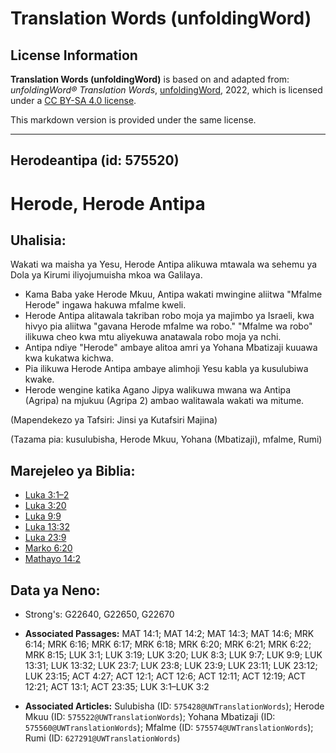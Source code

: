 # Translation Words (unfoldingWord)

## License Information

**Translation Words (unfoldingWord)** is based on and adapted from: _unfoldingWord® Translation Words_, [unfoldingWord](https://unfoldingword.org/utw), 2022, which is licensed under a [CC BY-SA 4.0 license](https://creativecommons.org/licenses/by-sa/4.0/legalcode.en).

This markdown version is provided under the same license.



--------------------------------

## Herodeantipa (id: 575520)

Herode, Herode Antipa
=====================

Uhalisia:
---------

Wakati wa maisha ya Yesu, Herode Antipa alikuwa mtawala wa sehemu ya Dola ya Kirumi iliyojumuisha mkoa wa Galilaya.

* Kama Baba yake Herode Mkuu, Antipa wakati mwingine aliitwa "Mfalme Herode" ingawa hakuwa mfalme kweli.
* Herode Antipa alitawala takriban robo moja ya majimbo ya Israeli, kwa hivyo pia aliitwa "gavana Herode mfalme wa robo." "Mfalme wa robo" ilikuwa cheo kwa mtu aliyekuwa anatawala robo moja ya nchi.
* Antipa ndiye "Herode" ambaye alitoa amri ya Yohana Mbatizaji kuuawa kwa kukatwa kichwa.
* Pia ilikuwa Herode Antipa ambaye alimhoji Yesu kabla ya kusulubiwa kwake.
* Herode wengine katika Agano Jipya walikuwa mwana wa Antipa (Agripa) na mjukuu (Agripa 2\) ambao walitawala wakati wa mitume.

(Mapendekezo ya Tafsiri: Jinsi ya Kutafsiri Majina)

(Tazama pia: kusulubisha, Herode Mkuu, Yohana (Mbatizaji), mfalme, Rumi)

Marejeleo ya Biblia:
--------------------

* [Luka 3:1–2](https://ref.ly/Luke3:1-Luke3:2)
* [Luka 3:20](https://ref.ly/Luke3:20)
* [Luka 9:9](https://ref.ly/Luke9:9)
* [Luka 13:32](https://ref.ly/Luke13:32)
* [Luka 23:9](https://ref.ly/Luke23:9)
* [Marko 6:20](https://ref.ly/Mark6:20)
* [Mathayo 14:2](https://ref.ly/Matt14:2)

Data ya Neno:
-------------

* Strong's: G22640, G22650, G22670

* **Associated Passages:** MAT 14:1; MAT 14:2; MAT 14:3; MAT 14:6; MRK 6:14; MRK 6:16; MRK 6:17; MRK 6:18; MRK 6:20; MRK 6:21; MRK 6:22; MRK 8:15; LUK 3:1; LUK 3:19; LUK 3:20; LUK 8:3; LUK 9:7; LUK 9:9; LUK 13:31; LUK 13:32; LUK 23:7; LUK 23:8; LUK 23:9; LUK 23:11; LUK 23:12; LUK 23:15; ACT 4:27; ACT 12:1; ACT 12:6; ACT 12:11; ACT 12:19; ACT 12:21; ACT 13:1; ACT 23:35; LUK 3:1–LUK 3:2
* **Associated Articles:** Sulubisha (ID: `575428@UWTranslationWords`); Herode Mkuu (ID: `575522@UWTranslationWords`); Yohana Mbatizaji (ID: `575560@UWTranslationWords`); Mfalme (ID: `575574@UWTranslationWords`); Rumi (ID: `627291@UWTranslationWords`)

